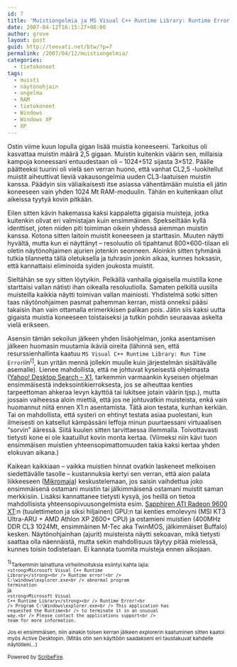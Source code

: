 ```yaml
---
id: 7
title: 'Muistiongelmia ja MS Visual C++ Runtime Library: Runtime Error'
date: 2007-04-12T16:15:27+00:00
author: grove
layout: post
guid: http://teevati.net/btw/?p=7
permalink: /2007/04/12/muistiongelmia/
categories:
  - tietokoneet
tags:
  - muisti
  - näytönohjain
  - ongelma
  - RAM
  - tietokoneet
  - Windows
  - Windows XP
  - XP
---
```

Ostin viime kuun lopulla gigan lisää muistia koneeseeni. Tarkoitus oli kasvattaa muistin määrä 2,5 gigaan. Muistin kuitenkin väärin sen, millaisia kampoja koneessani entuudestaan oli &#8211; 1024+512 sijasta 3&#215;512. Päälle päätteeksi tuurini oli vielä sen verran huono, että vanhat CL2,5 -luokitellut muistit aiheuttivat lieviä vakausongelmia uuden CL3-laatuisen muistin kanssa. Päädyin siis väliaikaisesti itse asiassa vähentämään muistia eli jätin koneeseen vain yhden 1024 Mt RAM-moduulin. Tähän en kuitenkaan ollut aikeissa tyytyä kovin pitkään.

Eilen sitten kävin hakemassa kaksi kappaletta gigaisia muisteja, jotka kuitenkin olivat eri valmistajan kuin ensimmäinen. Spekseiltään kyllä identtiset, joten niiden piti toimiman oikein yhdessä aiemman muistin kanssa. Kotona sitten laitoin muistit koneeseen ja starttasin. Muuten näytti hyvältä, mutta kun ei näyttänyt &#8211; resoluutio oli tipahtanut 800&#215;600-tilaan eli oletin näytönohjaimen ajurien jotenkin seonneen. Aloinkin sitten tyhmänä tutkia tilannetta tällä oletuksella ja tuhrasin jonkin aikaa, kunnes hoksasin, että kannattaisi eliminoida syiden joukosta muistit.

Sieltähän se syy sitten löytyikin. Pelkällä vanhalla gigaisella muistilla kone starttaisi vallan nätisti ihan oikealla resoluutiolla. Samaten pelkillä uusilla muisteilla kaikkia näytti toimivan vallan mainiosti. Yhdistelmä sotki sitten taas näytönohjaimen pasmat pahemman kerran, mistä onneksi pääsi takaisin ihan vain ottamalla erimerkkisen palikan pois. Jätin siis kaksi uutta gigaista muistia koneeseen toistaiseksi ja tutkin pohdin seuraavaa askelta vielä erikseen.

Asensin tämän sekoilun jälkeen yhden lisäohjelman, jonka asentamisen jälkeen huomasin muutamia ikäviä oireita (lähinnä sen, että resurssienhallinta kaatuu `MS Visual C++ Runtime Library: Run Time Error`iin<sup><a href="#a070412-1">(1</a></sup>, kun yritän mennä jollekin muulle kuin järjestelmän sisältävälle asemalle). Lienee mahdollista, että ne johtuvat kyseisestä ohjelmasta ([Yahoo! Desktop Search &#8211; X1](http://desktop.yahoo.com "Award-Winning Desktop Search from Yahoo! and X1"), tarkemmin varmaankin kyseisen ohjelman ensimmäisestä indeksointikierroksesta, jos se aiheuttaa kenties tarpeettoman ahkeraa levyn käyttöä tai lukitsee jotain väärin tjsp.), mutta jossain vaiheessa aloin miettiä, että jos ne johtuvatkin muisteista, enkä vain huomannut niitä ennen X1:n asentamista. Tätä aion testata, kunhan kerkiän. Tai on mahdollista, että systeri on ehtinyt testata asiaa puolestani, kun ilmeisesti on katsellut kämpässäni leffoja minun puurtaessani virtuaalisen &#8220;sorvin&#8221; ääressä. Siitä kuulen sitten tarvittaessa illemmalla. Toivottavasti tietysti kone ei ole kaatuillut kovin monta kertaa. (Viimeksi niin kävi tuon ensimmäisen muistien yhteensopimattomuuden takia kaksi kertaa yhden elokuvan aikana.)

Kaikean kaikkiaan &#8211; vaikka muistien hinnat ovatkin laskeneet melkoisen siedettävälle tasolle &#8211; kustannuksia kertyi sen verran, että aion palata liikkeeseen ([Mikromaja](http://mikromaja.fi "Mikromaja - entinen lähikauppani")) keskustelemaan, jos saisin vaihdettua joko ensimmäisenä ostamani muistin tai jälkimmäisenä ostamani muistit saman merkkisiin. Lisäksi kannattanee tietysti kysyä, jos heillä on tietoa mahdollisista yhteensopivuusongelmista esim. [Sapphiren ATI Radeon 9600 XT](http://www.sapphiretech.com/en/products/graphics_overview.php?gpid=49 "ATI RADEONâ„¢ 9600 XT Overview"):n (tuulettimeton ja siksi hiljainen) GPU:n tai kenties emolevyni (MSI KT3 Ultra-ARU + AMD Athlon XP 2600+ CPU) ja ostamieni muistien (400MHz DDR CL3 1024Mt, ensimmäinen M-Tec aka TwinMOS, jälkimmäiset Buffalo) kesken. Näytönohjainhan (ajurit) muisteista näytti sekoavan, mikä tietysti saattaa olla näennäistä, mutta sekin mahdollisuus täytyy pitää mielessä, kunnes toisin todistetaan. Ei kannata tuomita muisteja ennen aikojaan.

<sup><a id="a070412-1" title="alaviite">1)</a></sup><small>Tarkemmin lainattuna virheilmoituksia esiintyi kahta lajia:<br /> <code>&lt;strong>Microsoft Visual C++ Runtime Library&lt;/strong>&lt;br />
Runtime error!&lt;br />
C:\windows\explorer.exe&lt;br />
abnormal program termination</code><br /> ja<br /> <code>&lt;strong>Microsoft Visual C++ Runtime Library&lt;/strong>&lt;br />
Runtime Error!&lt;br />
Program C:\Windows\explorer.exe&lt;br />
This application has requested the Runtime&lt;br />
to terminate it in an unusual way.&lt;br />
Please contact the applications support&lt;br />
team for more information.</code></small>

<small>Jos ei ensimmäisen, niin ainakin toisen kerran jälkeen explorerin kaatuminen sitten kaatoi myös Active Desktopin. (Mitäs otin sen käyttöön saadakseni eri taustakuvat kahdelle näytölleni&#8230;)</small>

<p class="poweredbyperformancing">
  <small>Powered by <a href="http://scribefire.com/">ScribeFire</a>.</small>
</p>